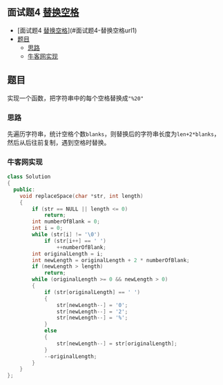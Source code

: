 ## 面试题4 [替换空格][url1]

<!-- TOC -->

- [面试题4 [替换空格][url1]](#面试题4-替换空格url1)
- [题目](#题目)
    - [思路](#思路)
    - [牛客网实现](#牛客网实现)

<!-- /TOC -->

## 题目
实现一个函数，把字符串中的每个空格替换成`"%20"`

### 思路
先遍历字符串，统计空格个数`blanks`，则替换后的字符串长度为`len+2*blanks`，然后从后往前复制，遇到空格时替换。

### 牛客网实现
```cpp
class Solution
{
  public:
    void replaceSpace(char *str, int length)
    {
        if (str == NULL || length <= 0)
            return;
        int numberOfBlank = 0;
        int i = 0;
        while (str[i] != '\0')
            if (str[i++] == ' ')
                ++numberOfBlank;
        int originalLength = i;
        int newLength = originalLength + 2 * numberOfBlank;
        if (newLength > length)
            return;
        while (originalLength >= 0 && newLength > 0)
        {
            if (str[originalLength] == ' ')
            {
                str[newLength--] = '0';
                str[newLength--] = '2';
                str[newLength--] = '%';
            }
            else
            {
                str[newLength--] = str[originalLength];
            }
            --originalLength;
        }
    }
};
``` 
[url1]:https://www.nowcoder.com/practice/4060ac7e3e404ad1a894ef3e17650423?tpId=13&tqId=11155&tPage=1&rp=1&ru=%2Fta%2Fcoding-interviews&qru=%2Fta%2Fcoding-interviews%2Fquestion-ranking
